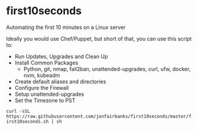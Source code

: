 # first10seconds

Automating the first 10 minutes on a Linux server

Ideally you would use Chef/Puppet, but short of that, you can use this script to:
- Run Updates, Upgrades and Clean Up
- Install Common Packages
    - Python, git, nmap, fail2ban, unattended-upgrades, curl, ufw, docker, nvm, kubeadm
- Create default aliases and directories
- Configure the Firewall
- Setup unattended-upgrades
- Set the Timezone to PST

`curl -sSL https://raw.githubusercontent.com/jonfairbanks/first10seconds/master/first10seconds.sh | sh`